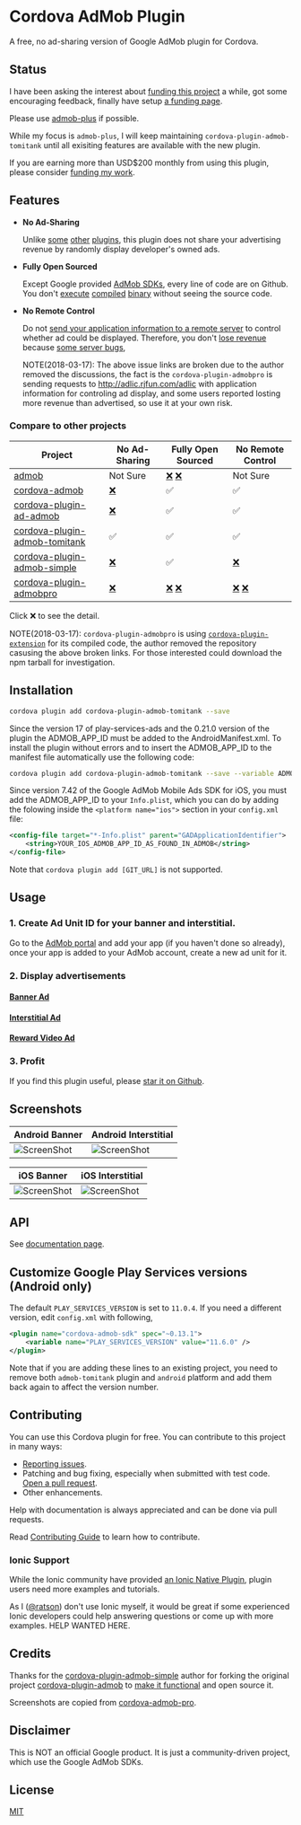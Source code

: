 # Cordova AdMob Plugin

A free, no ad-sharing version of Google AdMob plugin for Cordova.

## Status

I have been asking the interest about [funding this project](https://github.com/ratson/cordova-plugin-admob-tomitank/issues/161) a while, got some encouraging feedback, finally have setup [a funding page](https://ratson.name/fund-admob-plus/).

Please use [admob-plus](https://github.com/admob-plus/admob-plus) if possible.

While my focus is `admob-plus`, I will keep maintaining `cordova-plugin-admob-tomitank` until all exisiting features are available with the new plugin.

If you are earning more than USD$200 monthly from using this plugin, please consider [funding my work](https://ratson.name/fund-admob-plus/).

## Features

* **No Ad-Sharing**

  Unlike [some](https://github.com/appfeel/admob-google-cordova/blob/3f122f278a323a4bc9e580f400182a7bd690a346/src/android/AdMobAds.java#L569) [other](https://github.com/sunnycupertino/cordova-plugin-admob-simple/blob/a58846c1ea14188a4aef44381ccd28ffdcae3bfa/src/android/AdMob.java#L207) [plugins](https://github.com/floatinghotpot/cordova-admob-pro/wiki/License-Agreement#3-win-win-partnership), this plugin does not share your advertising revenue by randomly display developer's owned ads.

* **Fully Open Sourced**

  Except Google provided [AdMob SDKs](https://github.com/rehy/cordova-admob-sdk), every line of code are on Github. You don't [execute](https://github.com/admob-google/admob-cordova/blob/master/src/android/libs/admobadplugin.jar) [compiled](https://github.com/floatinghotpot/cordova-extension/blob/master/src/android/cordova-generic-ad.jar) [binary](https://github.com/floatinghotpot/cordova-extension/blob/master/src/ios/libCordovaGenericAd.a) without seeing the source code.

* **No Remote Control**

  Do not [send your application information to a remote server](https://github.com/floatinghotpot/cordova-admob-pro/issues/326) to control whether ad could be displayed. Therefore, you don't [lose revenue](https://github.com/ratson/cordova-plugin-admob-tomitank/issues/354#issuecomment-482822202) because [some server bugs](https://github.com/ratson/cordova-plugin-admob-tomitank/issues/354#issuecomment-482821951),

  NOTE(2018-03-17): The above issue links are broken due to the author removed the discussions, the fact is the `cordova-plugin-admobpro` is sending requests to http://adlic.rjfun.com/adlic with application information for controling ad display, and some users reported losting more revenue than advertised, so use it at your own risk.

### Compare to other projects

| Project                                                                                      | No Ad-Sharing                                                                                                                                  | Fully Open Sourced                                                                                                                                                                                           | No Remote Control                                                                                                                             |
| -------------------------------------------------------------------------------------------- | ---------------------------------------------------------------------------------------------------------------------------------------------- | ------------------------------------------------------------------------------------------------------------------------------------------------------------------------------------------------------------ | --------------------------------------------------------------------------------------------------------------------------------------------- |
| [admob](https://github.com/admob-google/admob-cordova)                                       | Not Sure                                                                                                                                       | [❌](https://github.com/admob-google/admob-cordova/blob/master/src/android/libs/admobadplugin.jar) [❌](https://github.com/admob-google/admob-cordova/blob/master/src/ios/AdmobAPI.framework/AdmobAPI)       | Not Sure                                                                                                                                      |
| [cordova-admob](https://github.com/appfeel/admob-google-cordova)                             | [❌](https://github.com/appfeel/admob-google-cordova/blob/3f122f278a323a4bc9e580f400182a7bd690a346/src/android/AdMobAds.java#L569)             | ✅                                                                                                                                                                                                           | ✅                                                                                                                                            |
| [cordova-plugin-ad-admob](https://github.com/cranberrygame/cordova-plugin-ad-admob)          | [❌](https://github.com/cranberrygame/cordova-plugin-ad-admob/blob/7aaa397b19ab63579d6aa68fbf20ffdf795a15fc/src/android/AdMobPlugin.java#L330) | ✅                                                                                                                                                                                                           | ✅                                                                                                                                            |
| [cordova-plugin-admob-tomitank](https://github.com/ratson/cordova-plugin-admob-tomitank)             | ✅                                                                                                                                             | ✅                                                                                                                                                                                                           | ✅                                                                                                                                            |
| [cordova-plugin-admob-simple](https://github.com/sunnycupertino/cordova-plugin-admob-simple) | [❌](https://github.com/sunnycupertino/cordova-plugin-admob-simple/blob/a58846c1ea14188a4aef44381ccd28ffdcae3bfa/src/android/AdMob.java#L207)  | ✅                                                                                                                                                                                                           | [❌](https://github.com/sunnycupertino/cordova-plugin-admob-simple/blob/f7cc64e9e018f2146b2735b5ae8d3b780fa24f72/src/android/AdMob.java#L728) |
| [cordova-plugin-admobpro](https://github.com/floatinghotpot/cordova-admob-pro)               | [❌](https://github.com/floatinghotpot/cordova-admob-pro/wiki/License-Agreement#2-win-win-partnership)                                         | [❌](https://github.com/floatinghotpot/cordova-extension/blob/master/src/android/cordova-generic-ad.jar) [❌](https://github.com/floatinghotpot/cordova-extension/blob/master/src/ios/libCordovaGenericAd.a) | [❌](https://github.com/floatinghotpot/cordova-admob-pro/issues/326) [❌](https://github.com/floatinghotpot/cordova-admob-pro/issues/450)     |

Click ❌ to see the detail.

NOTE(2018-03-17): `cordova-plugin-admobpro` is using [`cordova-plugin-extension`](https://www.npmjs.com/package/cordova-plugin-extension) for its compiled code, the author removed the repository casusing the above broken links.
For those interested could download the npm tarball for investigation.

## Installation

```sh
cordova plugin add cordova-plugin-admob-tomitank --save
```

Since the version 17 of play-services-ads and the 0.21.0 version of the plugin the ADMOB_APP_ID must be added to the AndroidManifest.xml. To install the plugin without errors and to insert the ADMOB_APP_ID to the manifest file automatically use the following code:

```sh
cordova plugin add cordova-plugin-admob-tomitank --save --variable ADMOB_APP_ID="<YOUR_ANDROID_ADMOB_APP_ID_AS_FOUND_IN_ADMOB>"
```

Since version 7.42 of the Google AdMob Mobile Ads SDK for iOS, you must add the ADMOB_APP_ID to your `Info.plist`, which you can do by adding the folowing inside the `<platform name="ios">` section in your `config.xml` file:

```xml
<config-file target="*-Info.plist" parent="GADApplicationIdentifier">
    <string>YOUR_IOS_ADMOB_APP_ID_AS_FOUND_IN_ADMOB</string>
</config-file>
```

Note that `cordova plugin add [GIT_URL]` is not supported.

## Usage

### 1. Create Ad Unit ID for your banner and interstitial.

Go to the [AdMob portal](https://www.google.com/admob/) and add your app (if you haven't done so already), once your app is added to your AdMob account, create a new ad unit for it.

### 2. Display advertisements

#### [Banner Ad](https://ratson.github.io/cordova-plugin-admob-tomitank/variable/index.html#static-variable-banner)

#### [Interstitial Ad](https://ratson.github.io/cordova-plugin-admob-tomitank/variable/index.html#static-variable-interstitial)

#### [Reward Video Ad](https://ratson.github.io/cordova-plugin-admob-tomitank/variable/index.html#static-variable-rewardvideo)

### 3. Profit

If you find this plugin useful, please [star it on Github](https://github.com/ratson/cordova-plugin-admob-tomitank).

## Screenshots

| Android Banner                           | Android Interstitial                           |
| ---------------------------------------- | ---------------------------------------------- |
| ![ScreenShot][banner-android-screenshot] | ![ScreenShot][interstitial-android-screenshot] |

| iOS Banner                           | iOS Interstitial                           |
| ------------------------------------ | ------------------------------------------ |
| ![ScreenShot][banner-ios-screenshot] | ![ScreenShot][interstitial-ios-screenshot] |

[banner-android-screenshot]: docs/screenshots/banner-android.jpg
[banner-ios-screenshot]: docs/screenshots/banner-ios.jpg
[interstitial-android-screenshot]: docs/screenshots/interstitial-android.jpg
[interstitial-ios-screenshot]: docs/screenshots/interstitial-ios.jpg

## API

See [documentation page](https://ratson.github.io/cordova-plugin-admob-tomitank/identifiers.html).

## Customize Google Play Services versions (Android only)

The default `PLAY_SERVICES_VERSION` is set to `11.0.4`.
If you need a different version, edit `config.xml` with following,

```xml
<plugin name="cordova-admob-sdk" spec="~0.13.1">
    <variable name="PLAY_SERVICES_VERSION" value="11.6.0" />
</plugin>
```

Note that if you are adding these lines to an existing project, you need to remove both `admob-tomitank` plugin and `android` platform and add them back again to affect the version number.

## Contributing

You can use this Cordova plugin for free. You can contribute to this project in many ways:

* [Reporting issues](https://github.com/ratson/cordova-plugin-admob-tomitank/issues).
* Patching and bug fixing, especially when submitted with test code. [Open a pull request](https://github.com/ratson/cordova-plugin-admob-tomitank/pulls).
* Other enhancements.

Help with documentation is always appreciated and can be done via pull requests.

Read [Contributing Guide](https://ratson.github.io/cordova-plugin-admob-tomitank/manual/tutorial.html#contributing-guide) to learn how to contribute.

### Ionic Support

While the Ionic community have provided [an Ionic Native Plugin](https://ionicframework.com/docs/native/admob-tomitank/), plugin users need more examples and tutorials.

As I ([@ratson](https://github.com/ratson)) don't use Ionic myself, it would be great if some experienced Ionic developers could help answering questions or come up with more examples. HELP WANTED HERE.

## Credits

Thanks for the [cordova-plugin-admob-simple](https://github.com/sunnycupertino/cordova-plugin-admob-simple) author for forking the original project [cordova-plugin-admob](https://github.com/floatinghotpot/cordova-plugin-admob) to [make it functional](https://github.com/sunnycupertino/cordova-plugin-admob-simple/issues/1) and open source it.

Screenshots are copied from [cordova-admob-pro](https://github.com/floatinghotpot/cordova-admob-pro).

## Disclaimer

This is NOT an official Google product. It is just a community-driven project, which use the Google AdMob SDKs.

## License

[MIT](LICENSE)
